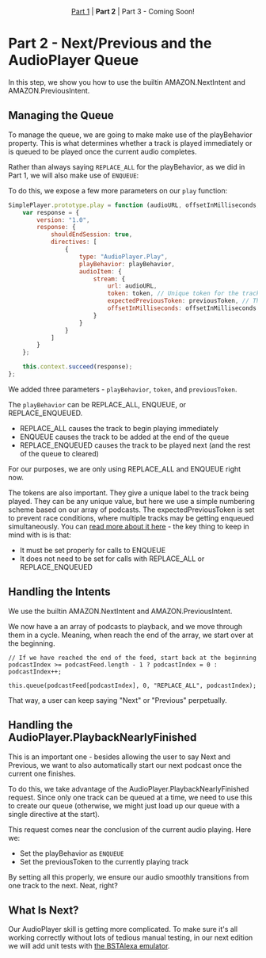 <p align="center" >
    <a href="https://github.com/bespoken/super-simple-audio-player/blob/Part1/README.md">Part 1</a> 
    | <strong>Part 2</strong>
    | Part 3 - Coming Soon!
</p>

# Part 2 - Next/Previous and the AudioPlayer Queue
In this step, we show you how to use the builtin AMAZON.NextIntent and AMAZON.PreviousIntent.

## Managing the Queue
To manage the queue, we are going to make make use of the playBehavior property. This is what determines whether a track is played immediately or is queued to be played once the current audio completes.

Rather than always saying `REPLACE_ALL` for the playBehavior, as we did in Part 1, we will also make use of `ENQUEUE`:

To do this, we expose a few more parameters on our `play` function:
```javascript
SimplePlayer.prototype.play = function (audioURL, offsetInMilliseconds, playBehavior, token, previousToken) {
    var response = {
        version: "1.0",
        response: {
            shouldEndSession: true,
            directives: [
                {
                    type: "AudioPlayer.Play",
                    playBehavior: playBehavior,
                    audioItem: {
                        stream: {
                            url: audioURL,
                            token: token, // Unique token for the track - needed when queueing multiple tracks
                            expectedPreviousToken: previousToken, // The expected previous token - when using queues, ensures safety
                            offsetInMilliseconds: offsetInMilliseconds
                        }
                    }
                }
            ]
        }
    };

    this.context.succeed(response);
};
```
We added three parameters - `playBehavior`, `token`, and `previousToken`.

The `playBehavior` can be REPLACE_ALL, ENQUEUE, or REPLACE_ENQUEUED.
* REPLACE_ALL causes the track to begin playing immediately
* ENQUEUE causes the track to be added at the end of the queue
* REPLACE_ENQUEUED causes the track to be played next (and the rest of the queue to cleared)

For our purposes, we are only using REPLACE_ALL and ENQUEUE right now.

The tokens are also important. They give a unique label to the track being played.
They can be any unique value, but here we use a simple numbering scheme based on our array of podcasts.
The expectedPreviousToken is set to prevent race conditions, where multiple tracks may be getting enqueued simultaneously.
You can [read more about it here](https://developer.amazon.com/public/solutions/alexa/alexa-skills-kit/docs/custom-audioplayer-interface-reference#play) - the key thing to keep in mind with is is that:
 * It must be set properly for calls to ENQUEUE
 * It does not need to be set for calls with REPLACE_ALL or REPLACE_ENQUEUED

## Handling the Intents
We use the builtin AMAZON.NextIntent and AMAZON.PreviousIntent.

We now have a an array of podcasts to playback, and we move through them in a cycle. Meaning, when reach the end of the array, we start over at the beginning.
```
// If we have reached the end of the feed, start back at the beginning
podcastIndex >= podcastFeed.length - 1 ? podcastIndex = 0 : podcastIndex++;

this.queue(podcastFeed[podcastIndex], 0, "REPLACE_ALL", podcastIndex);
```
 That way, a user can keep saying "Next" or "Previous" perpetually.

## Handling the AudioPlayer.PlaybackNearlyFinished
This is an important one - besides allowing the user to say Next and Previous, we want to also automatically start our next podcast once the current one finishes.

To do this, we take advantage of the AudioPlayer.PlaybackNearlyFinished request.
Since only one track can be queued at a time, we need to use this to create our queue (otherwise, we might just load up our queue with a single directive at the start).

This request comes near the conclusion of the current audio playing. Here we:
* Set the playBehavior as `ENQUEUE`
* Set the previousToken to the currently playing track

By setting all this properly, we ensure our audio smoothly transitions from one track to the next. Neat, right?

## What Is Next?
Our AudioPlayer skill is getting more complicated. To make sure it's all working correctly without lots of tedious manual testing,
in our next edition we will add unit tests with [the BSTAlexa emulator](http://docs.bespoken.tools/en/latest/tutorials/tutorial_bst_emulator_nodejs/).
